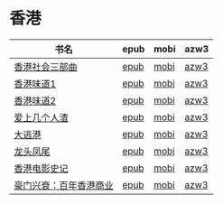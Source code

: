 # 香港

| 书名 | epub | mobi | azw3 |
| --- | --- | --- | --- |
| [香港社会三部曲](http://ct.dalanmei.com/f/31084289-572114487-0a9904) | [epub](http://ct.dalanmei.com/f/31084289-572114487-0a9904) | [mobi](http://ct.dalanmei.com/f/31084289-571713125-04113a) | [azw3](http://ct.dalanmei.com/f/31084289-572130663-2084d9) |
| [香港味道1](http://ct.dalanmei.com/f/31084289-572115033-38a577) | [epub](http://ct.dalanmei.com/f/31084289-572115033-38a577) | [mobi](http://ct.dalanmei.com/f/31084289-571709980-0d5fcc) | [azw3](http://ct.dalanmei.com/f/31084289-572135876-0798af) |
| [香港味道2](http://ct.dalanmei.com/f/31084289-572115064-9f01ab) | [epub](http://ct.dalanmei.com/f/31084289-572115064-9f01ab) | [mobi](http://ct.dalanmei.com/f/31084289-571709839-86a658) | [azw3](http://ct.dalanmei.com/f/31084289-572136068-aabd9c) |
| [爱上几个人渣](http://ct.dalanmei.com/f/31084289-571803244-ed573d) | [epub](http://ct.dalanmei.com/f/31084289-571803244-ed573d) | [mobi](http://ct.dalanmei.com/f/31084289-571533344-52238e) | [azw3](http://ct.dalanmei.com/f/31084289-571989998-6a07e4) |
| [大逃港](http://ct.dalanmei.com/f/31084289-571737028-505642) | [epub](http://ct.dalanmei.com/f/31084289-571737028-505642) | [mobi](http://ct.dalanmei.com/f/31084289-571581517-d4d715) | [azw3](http://ct.dalanmei.com/f/31084289-571861972-fc6a7a) |
| [龙头凤尾](None) | [epub](None) | [mobi](None) | [azw3](None) |
| [香港电影史记](http://ct.dalanmei.com/f/31084289-571787156-18521a) | [epub](http://ct.dalanmei.com/f/31084289-571787156-18521a) | [mobi](http://ct.dalanmei.com/f/31084289-571453515-f11a74) | [azw3](http://ct.dalanmei.com/f/31084289-571886577-a8ba16) |
| [豪门兴衰：百年香港商业](http://ct.dalanmei.com/f/31084289-571788532-6adccc) | [epub](http://ct.dalanmei.com/f/31084289-571788532-6adccc) | [mobi](http://ct.dalanmei.com/f/31084289-571456258-cbc22d) | [azw3](http://ct.dalanmei.com/f/31084289-571891481-b716c0) |
